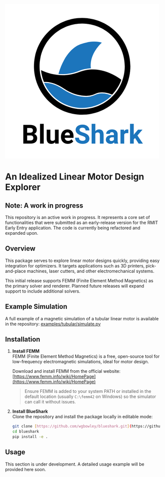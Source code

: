 ![BlueShark Logo](assests/logo.png)

# An Idealized Linear Motor Design Explorer

## Note: A work in progress 
This repository is an active work in progress. It represents a core set of functionalities that were submitted as an early-release version for the RMIT Early Entry application. The code is currently being refactored and expanded upon.
 
## Overview  
This package serves to explore linear motor designs quickly, providing easy integration for optimizers. It targets applications such as 3D printers, pick-and-place machines, laser cutters, and other electromechanical systems.

This initial release supports FEMM (Finite Element Method Magnetics) as the primary solver and renderer. Planned future releases will expand support to include additional solvers.

## Example Simulation
A full example of a magnetic simulation of a tubular linear motor is available in the repository:
[examples/tubular/simulate.py](examples/tubular/simulate.py)

## Installation

1.  **Install FEMM**  
    FEMM (Finite Element Method Magnetics) is a free, open-source tool for low-frequency electromagnetic simulations, ideal for motor design.

    Download and install FEMM from the official website:  
    [https://www.femm.info/wiki/HomePage](https://www.femm.info/wiki/HomePage)

    > Ensure FEMM is added to your system PATH or installed in the default location (usually `C:\femm42` on Windows) so the simulator can call it without issues.

2.  **Install BlueShark**  
    Clone the repository and install the package locally in editable mode:

    ```bash
    git clone [https://github.com/wgbowley/blueshark.git](https://github.com/wgbowley/blueshark.git)
    cd blueshark
    pip install -e .
    ```

## Usage
This section is under development. A detailed usage example will be provided here soon.
